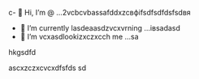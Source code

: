 c- 👋 Hi, I’m @ ...2vcbcvbassafddxzcвфіfsdfsdfdsfsdвя
- 🌱 I’m currently lasdeaasdzvcxvrning ...івsadasd
- 💞️ I’m vcxasdlookizxczxcch me ...sa
<!---sdascxzcvxcxvxcvxcv
yakunovichshilo/ysfdsfdakunodsffdvafdaradvvbss on your GitHub profile.sad
You can click the Preview link afgto tadaadske a look at your asdchanges.xczxcxv
--->hkgsdfd
ascxzczxcvcxdfsfds
sd

